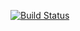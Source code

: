 [![Build Status](https://travis-ci.org/doncem/akka-auto-routing.svg?branch=master)](https://travis-ci.org/doncem/akka-auto-routing)
